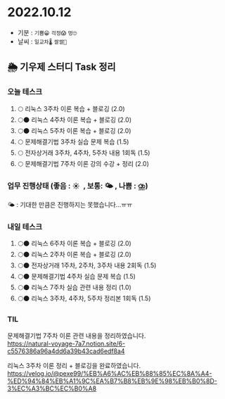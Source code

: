 # 2022.10.12

- 기분 : `기쁨😁` `걱정😱` `멍🙄`
- 날씨 : `일교차🌡️` `쌀쌀🥶`

## 🌦️ 기우제 스터디 Task 정리

### 오늘 테스크

1. 🌕 리눅스 3주차 이론 복습 + 블로깅 (2.0)
2. 🌕🌑 리눅스 4주차 이론 복습 + 블로깅 (2.0)
3. 🌕🌑 리눅스 5주차 이론 복습 + 블로깅 (2.0)
4. 🌕 문제해결기법 3주차 실습 문제 복습 (1.5)
5. 🌕 전자상거래 3주차, 4주차, 5주차 내용 1회독 (1.5)
6. 🌕 문제해결기법 7주차 이론 강의 수강 + 정리 (2.0)

### 업무 진행상태 (좋음 : ☀  , 보통: 🌤 , 나쁨 : ⛈)

🌤 : 기대한 만큼은 진행하지는 못했습니다...ㅠㅠ

### 내일 테스크

1. 🌕🌑 리눅스 6주차 이론 복습 + 블로깅 (2.0)
2. 🌕🌑 리눅스 2주차 이론 복습 + 블로깅 (2.0)
3. 🌕🌑 전자상거래 1주차, 2주차, 3주차 내용 2회독 (1.5)
4. 🌕🌑 문제해결기법 4주차 실습 문제 복습 (1.5)
5. 🌕🌑 리눅스 7주차 실습 관련 내용 정리 (1.0)
6. 🌕🌑 리눅스 3주차, 4주차, 5주차 정리본 1회독 (1.5)

### TIL

문제해결기법 7주차 이론 관련 내용을 정리하였습니다.  
https://natural-voyage-7a7.notion.site/6-c5576386a96a4dd6a39b43cad6edf8a4

리눅스 3주차 이론 정리 + 블로깅을 완료하였습니다.  
https://velog.io/@pexe99/%EB%A6%AC%EB%88%85%EC%8A%A4-%ED%94%84%EB%A1%9C%EA%B7%B8%EB%9E%98%EB%B0%8D-3%EC%A3%BC%EC%B0%A8
